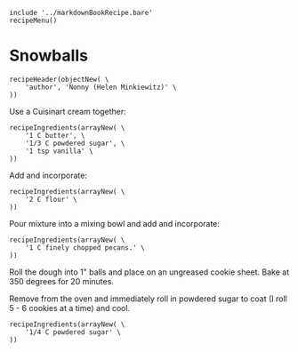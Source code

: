 ~~~ markdown-script
include '../markdownBookRecipe.bare'
recipeMenu()
~~~

# Snowballs

~~~ markdown-script
recipeHeader(objectNew( \
    'author', 'Nonny (Helen Minkiewitz)' \
))
~~~

Use a Cuisinart cream together:

~~~ markdown-script
recipeIngredients(arrayNew( \
    '1 C butter', \
    '1/3 C powdered sugar', \
    '1 tsp vanilla' \
))
~~~

Add and incorporate:

~~~ markdown-script
recipeIngredients(arrayNew( \
    '2 C flour' \
))
~~~

Pour mixture into a mixing bowl and add and incorporate:

~~~ markdown-script
recipeIngredients(arrayNew( \
    '1 C finely chopped pecans.' \
))
~~~

Roll the dough into 1" balls and place on an ungreased cookie sheet. Bake at 350 degrees for 20
minutes.

Remove from the oven and immediately roll in powdered sugar to coat (I roll 5 - 6 cookies at a time)
and cool.

~~~ markdown-script
recipeIngredients(arrayNew( \
    '1/4 C powdered sugar' \
))
~~~
